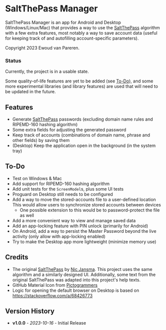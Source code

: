# SaltThePass Manager

SaltThePass Manager is an app for Android and Desktop (Windows/Linux/Mac) that
provides a way to use the [SaltThePass](https://saltthepass.com) algorithm with
a few extra features, most notably a way to save account data (useful for
keeping track of and autofilling account-specific parameters).

Copyright 2023 Ewoud van Pareren.

### Status

Currently, the project is in a usable state.

Some quality-of-life features are yet to be added (see [To-Do](#to-do)),
and some more experimental libraries (and library features) are used that
will need to be updated in the future.

## Features

- Generate [SaltThePass](https://saltthepass.com) passwords
  (excluding domain name rules and RIPEMD-160 hashing algorithm)
- Some extra fields for adjusting the generated password
- Keep track of accounts (combinations of domain name, phrase and other fields)
  by saving them
- (Desktop) Keep the application open in the background (in the system tray)

## To-Do

- Test on Windows & Mac
- Add support for RIPEMD-160 hashing algorithm
- Add unit tests for the `ScreenModel`s, plus some UI tests
- Proguard on Desktop still needs to be configured
- Add a way to move the stored-accounts file to a user-defined location
  This would allow users to synchronize stored accounts between devices
  - One possible extension to this would be to password-protect the file as well
- Add a more convenient way to view and manage saved data
- Add an app-locking feature with PIN unlock (primarily for Android)
- On Android, add a way to persist the Master Password beyond the live activity
  (only allow with app-locking enabled)
- Try to make the Desktop app more lightweight (minimize memory use)

## Credits

- The original [SaltThePass](https://saltthepass.com) by [Nic Jansma](https://nicj.net/).
  This project uses the same algorithm and a similarly designed UI.
  Additionally, some text from the original SaltThePass was adapted into this
  project's help texts.
- GitHub Material Icon from [Pictogrammers](https://pictogrammers.com/library/mdi/)
- Logic for opening the default browser on Desktop is based on https://stackoverflow.com/a/68426773

## Version History

- **v1.0.0** - *2023-10-16* - Initial Release
